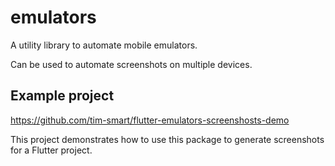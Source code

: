 # emulators

A utility library to automate mobile emulators.

Can be used to automate screenshots on multiple devices.

## Example project

https://github.com/tim-smart/flutter-emulators-screenshosts-demo

This project demonstrates how to use this package to generate screenshots for a
Flutter project.
